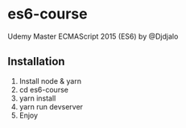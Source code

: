 # es6-course
Udemy Master ECMAScript 2015 (ES6) by @Djdjalo

## Installation

1. Install node & yarn
2. cd es6-course
3. yarn install
4. yarn run devserver
5. Enjoy
